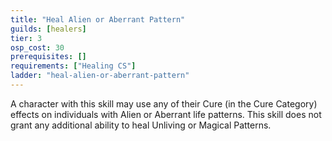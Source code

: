 ```yaml
---
title: "Heal Alien or Aberrant Pattern"
guilds: [healers]
tier: 3
osp_cost: 30
prerequisites: []
requirements: ["Healing CS"]
ladder: "heal-alien-or-aberrant-pattern"
---
```

A character with this skill may use any of their Cure (in the Cure Category) effects on individuals with Alien or Aberrant life patterns. This skill does not grant any additional ability to heal Unliving or Magical Patterns.